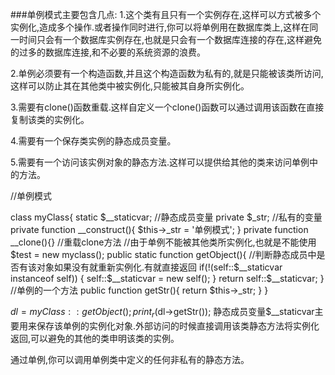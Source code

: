 ###单例模式主要包含几点:
1.这个类有且只有一个实例存在,这样可以方式被多个实例化,造成多个操作.或者操作同时进行,你可以将单例用在数据库类上,这样在同一时间只会有一个数据库实例存在,也就是只会有一个数据库连接的存在,这样避免的过多的数据库连接,和不必要的系统资源的浪费。

2.单例必须要有一个构造函数,并且这个构造函数为私有的,就是只能被该类所访问,这样可以防止其在其他类中被实例化,只能被其自身所实例化。

3.需要有clone()函数重载.这样自定义一个clone()函数可以通过调用该函数在直接复制该类的实例化。

4.需要有一个保存类实例的静态成员变量。

5.需要有一个访问该实例对象的静态方法.这样可以提供给其他的类来访问单例中的方法。

//单例模式

class myClass{
    static $__staticvar; //静态成员变量
    private $_str; //私有的变量
    private function __construct(){
        $this->_str = '单例模式';
    }
    private function __clone(){} //重载clone方法
    //由于单例不能被其他类所实例化,也就是不能使用$test = new myclass();
    public static function getObject(){
    //判断静态成员中是否有该对象如果没有就重新实例化.有就直接返回
    if(!(self::$__staticvar instanceof self))
    {
        self::$__staticvar = new self();
    }
        return self::$__staticvar;
    }
    //单例的一个方法
    public function getStr(){
        return $this->_str;
    }
}

$dl = myClass::getObject();
print_r($dl->getStr());
静态成员变量$__staticvar主要用来保存该单例的实例化对象.外部访问的时候直接调用该类静态方法将实例化返回,可以避免的其他的类申明该类的实例。

通过单例,你可以调用单例类中定义的任何非私有的静态方法。
